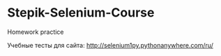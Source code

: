 # Stepik-Selenium-Course
Homework practice

Учебные тесты для сайта: http://selenium1py.pythonanywhere.com/ru/
